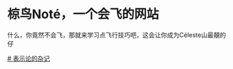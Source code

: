 # 椋鸟Noté，一个会飞的网站

什么，你竟然不会飞，那就来学习点飞行技巧吧，这会让你成为Céleste山最靚的仔

[# 表示论的杂记](https://github.com/starlingnia/starlingnia.github.io/blob/main/repsnote.md)
